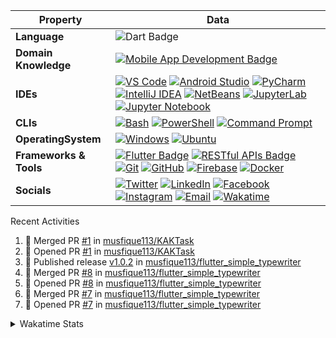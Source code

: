 <!--
<h1 align="center">Coding, debugging, and delivering greatness.</h1> 
<h4 align="center">~that's Musfique, a CSE student</h4>
<h5 align="center">Always open for new and interesting projects. Let's connect and make something awesome together.</h5>
<p align="left"> <img src="https://komarev.com/ghpvc/?username=musfique113&label=Profile%20views&color=0e75b6&style=flat" alt="musfique113" /> </p> -->


 <!--[![wakatime](https://wakatime.com/badge/user/18368562-fe00-4dd1-a78f-9403210fea47.svg)](https://wakatime.com/@18368562-fe00-4dd1-a78f-9403210fea47) -->

<!-- <details>	
<summary>Languages and Tools:</summary>
<p align="left"> <a href="https://www.gnu.org/software/bash/" target="_blank" rel="noreferrer"> <img src="https://www.vectorlogo.zone/logos/gnu_bash/gnu_bash-icon.svg" alt="bash" width="30" height="30"/> </a> <a href="https://getbootstrap.com" target="_blank" rel="noreferrer"> <img src="https://raw.githubusercontent.com/devicons/devicon/master/icons/bootstrap/bootstrap-plain-wordmark.svg" alt="bootstrap" width="30" height="30"/> </a> <a href="https://www.w3schools.com/cpp/" target="_blank" rel="noreferrer"> <img src="https://raw.githubusercontent.com/devicons/devicon/master/icons/cplusplus/cplusplus-original.svg" alt="cplusplus" width="30" height="30"/> </a> <a href="https://www.w3schools.com/css/" target="_blank" rel="noreferrer"> <img src="https://raw.githubusercontent.com/devicons/devicon/master/icons/css3/css3-original-wordmark.svg" alt="css3" width="30" height="30"/> </a> <a href="https://www.docker.com/" target="_blank" rel="noreferrer"> <img src="https://raw.githubusercontent.com/devicons/devicon/master/icons/docker/docker-original-wordmark.svg" alt="docker" width="30" height="30"/> </a> <a href="https://git-scm.com/" target="_blank" rel="noreferrer"> <img src="https://www.vectorlogo.zone/logos/git-scm/git-scm-icon.svg" alt="git" width="30" height="30"/> </a> <a href="https://www.w3.org/html/" target="_blank" rel="noreferrer"> <img src="https://raw.githubusercontent.com/devicons/devicon/master/icons/html5/html5-original-wordmark.svg" alt="html5" width="30" height="30"/> </a> <a href="https://developer.mozilla.org/en-US/docs/Web/JavaScript" target="_blank" rel="noreferrer"> <img src="https://raw.githubusercontent.com/devicons/devicon/master/icons/javascript/javascript-original.svg" alt="javascript" width="30" height="30"/> </a> <a href="https://www.linux.org/" target="_blank" rel="noreferrer"> <img src="https://raw.githubusercontent.com/devicons/devicon/master/icons/linux/linux-original.svg" alt="linux" width="30" height="30"/> </a> <a href="https://www.mysql.com/" target="_blank" rel="noreferrer"> <img src="https://raw.githubusercontent.com/devicons/devicon/master/icons/mysql/mysql-original-wordmark.svg" alt="mysql" width="30" height="30"/> </a> <a href="https://nodejs.org" target="_blank" rel="noreferrer"> <img src="https://raw.githubusercontent.com/devicons/devicon/master/icons/nodejs/nodejs-original-wordmark.svg" alt="nodejs" width="30" height="30"/> </a> <a href="https://www.oracle.com/" target="_blank" rel="noreferrer"> <img src="https://raw.githubusercontent.com/devicons/devicon/master/icons/oracle/oracle-original.svg" alt="oracle" width="30" height="30"/> </a> <a href="https://www.python.org" target="_blank" rel="noreferrer"> <img src="https://raw.githubusercontent.com/devicons/devicon/master/icons/python/python-original.svg" alt="python" width="30" height="30"/> </a> <a href="https://reactjs.org/" target="_blank" rel="noreferrer"> <img src="https://raw.githubusercontent.com/devicons/devicon/master/icons/react/react-original-wordmark.svg" alt="react" width="30" height="30"/> </a> </p>
</details>  -->

<!-- <details>
    <summary>Programming Languages and Tools</summary>
    <a href="https://github.com/search?q=user%3Amusfique113+language%3Ac"><img alt="C" src="https://custom-icon-badges.demolab.com/badge/C-03599C.svg?logo=c-in-hexagon&logoColor=white"></a>
    <a href="https://github.com/search?q=user%3Amusfique113+language%3Acpp"><img alt="C++" src="https://custom-icon-badges.demolab.com/badge/dart.svg?logo=cpp2&logoColor=white"></a>
    <a href="https://github.com/search?q=user%3Amusfique113+language%3Ajava"><img alt="Java" src="https://custom-icon-badges.demolab.com/badge/Java-007396.svg?logo=java&logoColor=white"></a>
    <a href="https://github.com/search?q=user%3Amusfique113+language%3Aassembly"><img alt="8086 Assembly" src="https://custom-icon-badges.demolab.com/badge/Assembly-525252.svg?logo=asm-hex&logoColor=white"></a>
    <a href="https://github.com/search?q=user%3Amusfique113+language%3Abash"><img alt="Bash" src="https://img.shields.io/badge/Bash-121011.svg?logo=gnu-bash&logoColor=white"></a>
    <a href="https://github.com/search?q=user%3Amusfique113+language%3Apython"><img alt="Python" src="https://img.shields.io/badge/Python-14354C.svg?logo=python&logoColor=white"></a>
    <a href="https://github.com/search?q=user%3Amusfique113+language%3Asql"><img alt="SQL" src="https://custom-icon-badges.demolab.com/badge/SQL-025E8C.svg?logo=database&logoColor=white"></a>
    <a href="https://github.com/search?q=user%3Amusfique113+language%3Ajavascript"><img alt="JavaScript" src="https://img.shields.io/badge/JavaScript-F7DF1E.svg?logo=javascript&logoColor=black"></a>
    <a href="https://github.com/search?q=user%3Amusfique113+language%3Ahtml"><img alt="HTML" src="https://img.shields.io/badge/HTML-E34F26.svg?logo=html5&logoColor=white"></a>
    <a href="https://github.com/search?q=user%3Amusfique113+language%3Amarkdown"><img alt="Markdown" src="https://img.shields.io/badge/Markdown-000000.svg?logo=markdown&logoColor=white"></a>
    <a href="https://github.com/search?q=user%3Amusfique113+language%3Atex"><img alt="LaTeX" src="https://img.shields.io/badge/LaTeX-008080.svg?logo=LaTeX&logoColor=white"></a>
  </details> -->

<!--
<details>	
<summary>Programming Languages and Tools</summary> 
<a href="" target="blank"><img align="center" src="https://skillicons.dev/icons?i=vscode,html,c,java,mysql,sqlite,linux,bash,python,dart,flutter,androidstudio,firebase,git,github,figma,latex,md,&theme=light&perline=9" height="100" width="" /></a>
</details>
-->
| Property             | Data                                                                                                                                                                                                                                                                                                                                                                                                                                                                                                                                                                                                                                                                                                                                                                                                                                                                                                                                                                                                                                                                                                                                                                                                                                                                                                                                                                                                                                                                                                                                                                                                                                                                                                                                                                                   |
|----------------------|------------------------------------------------------------------------------------------------------------------------------------------------------------------------------------------------------------------------------------------------------------------------------------------------------------------------------------------------------------------------------------------------------------------------------------------------------------------------------------------------------------------------------------------------------------------------------------------------------------------------------------------------------------------------------------------------------------------------------------------------------------------------------------------------------------------------------------------------------------------------------------------------------------------------------------------------------------------------------------------------------------------------------------------------------------------------------------------------------------------------------------------------------------------------------------------------------------------------------------------------------------------------------------------------------------------------------------------------------------------------------------------------------------------------------------------------------------------------------------------------------------------------------------------------------------------------------------------------------------------------------------------------------------------------------------------------------------------------------------------------------------------------------------------------------------------------------------------------|
| **Language**       | ![Dart Badge](https://img.shields.io/badge/-Dart-0175C2?style=flat&logo=dart&logoColor=white)|
|**Domain Knowledge**      | [![Mobile App Development Badge](https://img.shields.io/badge/-Mobile%20App%20Development-blue?style=flat&logoColor=white&logo=swift)](#) |
| **IDEs**      | [![VS Code](https://img.shields.io/badge/-VS%20Code-007ACC?logo=visual-studio-code&logoColor=white)](https://code.visualstudio.com/) [![Android Studio](https://img.shields.io/badge/-Android%20Studio-3DDC84?logo=android-studio&logoColor=white)](https://developer.android.com/studio) [![PyCharm](https://img.shields.io/badge/-PyCharm-000000?logo=pycharm&logoColor=white)](https://www.jetbrains.com/pycharm/) [![IntelliJ IDEA](https://img.shields.io/badge/-IntelliJ%20IDEA-000000?logo=intellij-idea&logoColor=white)](https://www.jetbrains.com/idea/) [![NetBeans](https://img.shields.io/badge/-NetBeans-1B6AC6?logo=apache-netbeans-ide&logoColor=white)](https://netbeans.apache.org/) [![JupyterLab](https://img.shields.io/badge/-JupyterLab-gray?logo=jupyter)](https://jupyterlab.readthedocs.io/en/stable/) [![Jupyter Notebook](https://img.shields.io/badge/-Jupyter%20Notebook-gray?logo=jupyter)](https://jupyter.org/) |
| **CLIs**      | [![Bash](https://img.shields.io/badge/-Bash-black?logo=gnu-bash)](https://www.gnu.org/software/bash/) [![PowerShell](https://img.shields.io/badge/-PowerShell-blue?logo=powershell)](https://docs.microsoft.com/en-us/powershell/) [![Command Prompt](https://img.shields.io/badge/-Command%20Prompt-blue?logo=windows)](https://en.wikipedia.org/wiki/Cmd.exe)|
|**OperatingSystem**      | [![Windows](https://img.shields.io/badge/-Windows-0078D6?logo=windows&logoColor=white)](https://www.microsoft.com/en-us/windows) [![Ubuntu](https://img.shields.io/badge/-Ubuntu-E95420?logo=ubuntu&logoColor=white)](https://ubuntu.com/) |
| **Frameworks & Tools**      | [![Flutter Badge](https://img.shields.io/badge/-Flutter-blue?style=flat&logo=flutter)](https://flutter.dev/) [![RESTful APIs Badge](https://img.shields.io/badge/-RESTful%20APIs-green?style=flat&logo=rest)](https://restfulapi.net/) [![Git](https://img.shields.io/badge/-Git-orange?logo=git)](https://git-scm.com/) [![GitHub](https://img.shields.io/badge/-GitHub-black?logo=github)](https://github.com/) [![Firebase](https://img.shields.io/badge/-Firebase-yellow?logo=firebase)](https://firebase.google.com/) [![Docker](https://img.shields.io/badge/-Docker-blue?logo=docker)](https://www.docker.com/)|
| **Socials**      | [![Twitter](https://img.shields.io/badge/-musfiquedotme-1DA1F2?style=flat&logo=Twitter&logoColor=white)](https://twitter.com/musfiquedotme) [![LinkedIn](https://img.shields.io/badge/-musfique113-0077B5?style=flat&logo=LinkedIn&logoColor=white)](https://linkedin.com/in/musfique113) [![Facebook](https://img.shields.io/badge/-musfique.me-1877F2?style=flat&logo=Facebook&logoColor=white)](https://fb.com/musfique.me) [![Instagram](https://img.shields.io/badge/-musfique.me-E4405F?style=flat&logo=Instagram&logoColor=white)](https://instagram.com/musfique.me) [![Email](https://img.shields.io/badge/Email-musfique113%40gmail.com-red?style=flat&logo=gmail&logoColor=white)](mailto:musfique113@gmail.com) [![Wakatime](https://img.shields.io/badge/-Wakatime-000000?logo=Wakatime&logoColor=#8c6dd7&style=flat)](https://wakatime.com/@musfique113) |


<summary> Recent Activities</summary>
 
<!--START_SECTION:activity-->
1. 🎉 Merged PR [#1](https://github.com/musfique113/KAKTask/pull/1) in [musfique113/KAKTask](https://github.com/musfique113/KAKTask)
2. 💪 Opened PR [#1](https://github.com/musfique113/KAKTask/pull/1) in [musfique113/KAKTask](https://github.com/musfique113/KAKTask)
3. 🚀 Published release [v1.0.2](https://github.com/musfique113/flutter_simple_typewriter/releases/tag/v1.0.2) in [musfique113/flutter_simple_typewriter](https://github.com/musfique113/flutter_simple_typewriter)
4. 🎉 Merged PR [#8](https://github.com/musfique113/flutter_simple_typewriter/pull/8) in [musfique113/flutter_simple_typewriter](https://github.com/musfique113/flutter_simple_typewriter)
5. 💪 Opened PR [#8](https://github.com/musfique113/flutter_simple_typewriter/pull/8) in [musfique113/flutter_simple_typewriter](https://github.com/musfique113/flutter_simple_typewriter)
6. 🎉 Merged PR [#7](https://github.com/musfique113/flutter_simple_typewriter/pull/7) in [musfique113/flutter_simple_typewriter](https://github.com/musfique113/flutter_simple_typewriter)
7. 💪 Opened PR [#7](https://github.com/musfique113/flutter_simple_typewriter/pull/7) in [musfique113/flutter_simple_typewriter](https://github.com/musfique113/flutter_simple_typewriter)
<!--END_SECTION:activity-->

<details>	
<summary>Wakatime Stats</summary>  

<!--START_SECTION:waka-->
![Code Time](http://img.shields.io/badge/Code%20Time-1%2C625%20hrs%206%20mins-blue)

**I'm an Early 🐤** 

```text
🌞 Morning                910 commits         ██░░░░░░░░░░░░░░░░░░░░░░░   09.25 % 
🌆 Daytime                4050 commits        ██████████░░░░░░░░░░░░░░░   41.16 % 
🌃 Evening                2889 commits        ███████░░░░░░░░░░░░░░░░░░   29.36 % 
🌙 Night                  1990 commits        █████░░░░░░░░░░░░░░░░░░░░   20.23 % 
```
📅 **I'm Most Productive on Monday** 

```text
Monday                   1609 commits        ████░░░░░░░░░░░░░░░░░░░░░   16.35 % 
Tuesday                  1564 commits        ████░░░░░░░░░░░░░░░░░░░░░   15.90 % 
Wednesday                1490 commits        ████░░░░░░░░░░░░░░░░░░░░░   15.14 % 
Thursday                 1257 commits        ███░░░░░░░░░░░░░░░░░░░░░░   12.78 % 
Friday                   964 commits         ██░░░░░░░░░░░░░░░░░░░░░░░   09.80 % 
Saturday                 1386 commits        ████░░░░░░░░░░░░░░░░░░░░░   14.09 % 
Sunday                   1569 commits        ████░░░░░░░░░░░░░░░░░░░░░   15.95 % 
```


📊 **This Week I Spent My Time On** 

```text
🕑︎ Time Zone: Asia/Dhaka

💬 Programming Languages: 
Dart                     29 hrs 16 mins      ████████████████████░░░░░   80.91 % 
YAML                     2 hrs 30 mins       ██░░░░░░░░░░░░░░░░░░░░░░░   06.92 % 
Kotlin                   51 mins             █░░░░░░░░░░░░░░░░░░░░░░░░   02.36 % 
XML                      38 mins             ░░░░░░░░░░░░░░░░░░░░░░░░░   01.76 % 
Text                     33 mins             ░░░░░░░░░░░░░░░░░░░░░░░░░   01.52 % 

🔥 Editors: 
Android Studio           35 hrs 45 mins      █████████████████████████   98.83 % 
VS Code                  25 mins             ░░░░░░░░░░░░░░░░░░░░░░░░░   01.17 % 

🐱‍💻 Projects: 
khabar_mobile            20 hrs 43 mins      ██████████████░░░░░░░░░░░   57.30 % 
kaktask                  11 hrs 4 mins       ████████░░░░░░░░░░░░░░░░░   30.61 % 
amjanata_mobile          1 hr 9 mins         █░░░░░░░░░░░░░░░░░░░░░░░░   03.18 % 
mrt-buddy-android        59 mins             █░░░░░░░░░░░░░░░░░░░░░░░░   02.73 % 
medicine_mart_app        39 mins             ░░░░░░░░░░░░░░░░░░░░░░░░░   01.81 % 

💻 Operating System: 
Windows                  36 hrs 10 mins      █████████████████████████   100.00 % 
```

**I Mostly Code in Dart** 

```text
Dart                     47 repos            ████████████████░░░░░░░░░   65.28 % 
Java                     9 repos             ███░░░░░░░░░░░░░░░░░░░░░░   12.50 % 
C++                      5 repos             ██░░░░░░░░░░░░░░░░░░░░░░░   06.94 % 
CSS                      3 repos             █░░░░░░░░░░░░░░░░░░░░░░░░   04.17 % 
Jupyter Notebook         2 repos             █░░░░░░░░░░░░░░░░░░░░░░░░   02.78 % 
```




 Last Updated on 09/11/2024 @01:09:17 UTC
<!--END_SECTION:waka-->
</details>	

